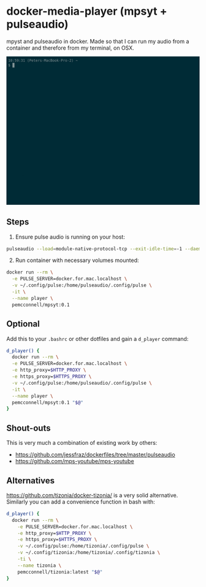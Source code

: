 docker-media-player (mpsyt + pulseaudio)
========================================

mpyst and pulseaudio in docker. Made so that I can run my audio from a container
and therefore from my terminal, on OSX.

![demo](./media/demo.gif)

Steps
-----

1. Ensure pulse audio is running on your host:

```bash
pulseaudio --load=module-native-protocol-tcp --exit-idle-time=-1 --daemon
```

2. Run container with necessary volumes mounted:

```bash
docker run --rm \
  -e PULSE_SERVER=docker.for.mac.localhost \
  -v ~/.config/pulse:/home/pulseaudio/.config/pulse \
  -it \
  --name player \
  pemcconnell/mpsyt:0.1
```

Optional
--------

Add this to your `.bashrc` or other dotfiles and gain a `d_player` command:

```bash
d_player() {
  docker run --rm \
  -e PULSE_SERVER=docker.for.mac.localhost \
  -e http_proxy=$HTTP_PROXY \
  -e https_proxy=$HTTPS_PROXY \
  -v ~/.config/pulse:/home/pulseaudio/.config/pulse \
  -it \
  --name player \
  pemcconnell/mpsyt:0.1 "$@"
}
```

Shout-outs
----------

This is very much a combination of existing work by others:

 - https://github.com/jessfraz/dockerfiles/tree/master/pulseaudio
 - https://github.com/mps-youtube/mps-youtube

Alternatives
------------

https://github.com/tizonia/docker-tizonia/ is a very solid alternative.
Similarly you can add a convenience function in bash with:

```bash
d_player() {
  docker run --rm \
    -e PULSE_SERVER=docker.for.mac.localhost \
    -e http_proxy=$HTTP_PROXY \
    -e https_proxy=$HTTPS_PROXY \
    -v ~/.config/pulse:/home/tizonia/.config/pulse \
    -v ~/.config/tizonia:/home/tizonia/.config/tizonia \
    -ti \
    --name tizonia \
    pemcconnell/tizonia:latest "$@"
}
```
